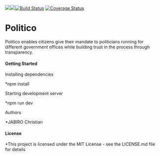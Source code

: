 <a href="https://codeclimate.com/github/codeclimate/codeclimate/maintainability"><img src="https://api.codeclimate.com/v1/badges/a99a88d28ad37a79dbf6/maintainability" /></a><a href="https://codeclimate.com/github/jabichris/Politico-v1/test_coverage"><img src="https://api.codeclimate.com/v1/badges/ec520af03ed3f1659047/test_coverage" /></a>[![Build Status](https://travis-ci.org/jabichris/Politico-v1.svg?branch=develop)](https://travis-ci.org/jabichris/Politico-v1)
[![Coverage Status](https://coveralls.io/repos/github/jabichris/Politico-v1/badge.svg?branch=develop)](https://coveralls.io/github/jabichris/Politico-v1?branch=develop)

# Politico

Politico enables citizens give their mandate to politicians running for different government offices while building trust in the process through transparency.

#### Getting Started

Installing dependencies

*npm install

Starting development server

*npm run dev

Authors

*JABIRO Christian

#### License

*This project is licensed under the MIT License - see the LICENSE.md file for details
